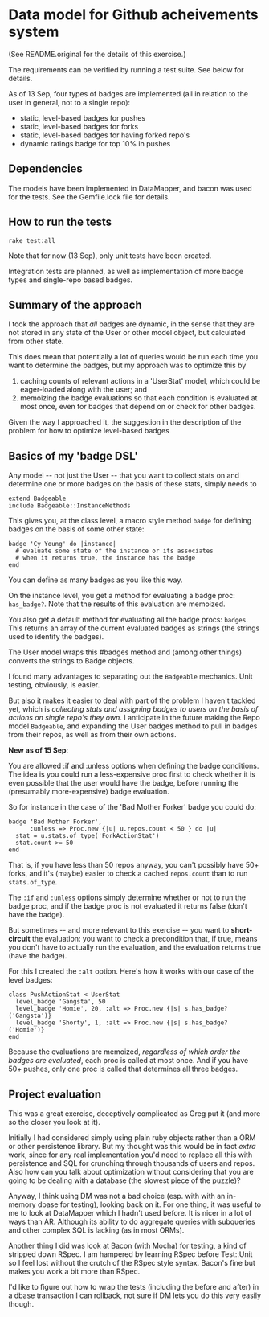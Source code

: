 
# Data model for Github acheivements system 
(See README.original for the details of this exercise.)

The requirements can be verified by running a test suite.  See below for details.

As of 13 Sep, four types of badges are implemented (all in relation to the user in general, not to a single repo):

- static, level-based badges for pushes
- static, level-based badges for forks
- static, level-based badges for having forked repo's
- dynamic ratings badge for top 10% in pushes


## Dependencies

The models have been implemented in DataMapper, and bacon was used for the tests.  See the Gemfile.lock file for details.

  
## How to run the tests

    rake test:all
    

Note that for now (13 Sep), only unit tests have been created.

Integration tests are planned, as well as implementation of more badge types and single-repo based badges.


## Summary of the approach

I took the approach that *all* badges are dynamic, in the sense that they are not stored in any state of the User or other model object, but calculated from other state.  

This does mean that potentially a lot of queries would be run each time you want to determine the badges, but my approach was to optimize this by 

  1. caching counts of relevant actions in a 'UserStat' model, which could be eager-loaded along with the user; and 
  2. memoizing the badge evaluations so that each condition is evaluated at most once, even for badges that depend on or check for other badges.

Given the way I approached it, the suggestion in the description of the problem for how to optimize level-based badges 



## Basics of my 'badge DSL'

Any model -- not just the User -- that you want to collect stats on and determine one or more badges on the basis of these stats, simply needs to 

    extend Badgeable
    include Badgeable::InstanceMethods
    
This gives you, at the class level, a macro style method `badge` for defining badges on the basis of some other state:

    badge 'Cy Young' do |instance|
      # evaluate some state of the instance or its associates
      # when it returns true, the instance has the badge
    end
    
You can define as many badges as you like this way.

On the instance level, you get a method for evaluating a badge proc: `has_badge?`.  Note that the results of this evaluation are memoized.

You also get a default method for evaluating all the badge procs:  `badges`.  This returns an array of the current evaluated badges as strings (the strings used to identify the badges).

The User model wraps this #badges method and (among other things) converts the strings to Badge objects.

I found many advantages to separating out the `Badgeable` mechanics.  Unit testing, obviously, is easier.  

But also it makes it easier to deal with part of the problem I haven't tackled yet, which is _collecting stats and assigning badges to users on the basis of actions on single repo's they own_.  I anticipate in the future making the Repo model `Badgeable`, and expanding the User badges method to pull in badges from their repos, as well as from their own actions.

__New as of 15 Sep__:

You are allowed :if and :unless options when defining the badge conditions.  The idea is you could run a less-expensive proc first to check whether it is even possible that the user would have the badge, before running the (presumably more-expensive) badge evaluation.  

So for instance in the case of the 'Bad Mother Forker' badge you could do:

    badge 'Bad Mother Forker', 
          :unless => Proc.new {|u| u.repos.count < 50 } do |u|
      stat = u.stats.of_type('ForkActionStat')
      stat.count >= 50
    end

That is, if you have less than 50 repos anyway, you can't possibly have 50+ forks, and it's (maybe) easier to check a cached `repos.count` than to run `stats.of_type`.

The `:if` and `:unless` options simply determine whether or not to run the badge proc, and if the badge proc is not evaluated it returns false (don't have the badge).

But sometimes -- and more relevant to this exercise -- you want to **short-circuit** the evaluation: you want to check a precondition that, if true, means you don't have to actually run the evaluation, and the evaluation returns true (have the badge).

For this I created the `:alt` option.  Here's how it works with our case of the level badges:

    class PushActionStat < UserStat
      level_badge 'Gangsta', 50
      level_badge 'Homie', 20, :alt => Proc.new {|s| s.has_badge?('Gangsta')}
      level_badge 'Shorty', 1, :alt => Proc.new {|s| s.has_badge?('Homie')}
    end

Because the evaluations are memoized, _regardless of which order the badges are evaluated_, each proc is called at most once.  And if you have 50+ pushes, only one proc is called that determines all three badges.
    
    
## Project evaluation

This was a great exercise, deceptively complicated as Greg put it (and more so the closer you look at it).

Initially I had considered simply using plain ruby objects rather than a ORM or other persistence library.  But my thought was this would be in fact _extra_ work, since for any real implementation you'd need to replace all this with persistence and SQL for crunching through thousands of users and repos.  Also how can you talk about optimization without considering that you are going to be dealing with a database (the slowest piece of the puzzle)?  

Anyway, I think using DM was not a bad choice (esp. with with an in-memory dbase for testing), looking back on it.  For one thing, it was useful to me to look at DataMapper which I hadn't used before.  It is nicer in a lot of ways than AR.  Although its ability to do aggregate queries with subqueries and other complex SQL is lacking (as in most ORMs).

Another thing I did was look at Bacon (with Mocha) for testing, a kind of stripped down RSpec.  I am hampered by learning RSpec before Test::Unit so I feel lost without the crutch of the RSpec style syntax.  Bacon's fine but makes you work a bit more than RSpec.  

I'd like to figure out how to wrap the tests (including the before and after) in a dbase transaction I can rollback, not sure if DM lets you do this very easily though.

